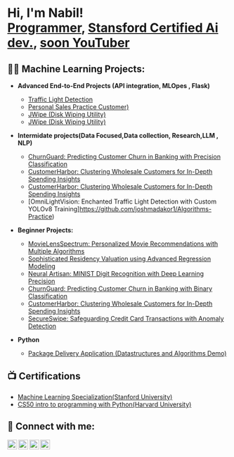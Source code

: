 <h1>Hi, I'm Nabil! <br/><a href="https://github.com/NabilYimer">Programmer</a>, <a href="https://www.linkedin.com/in/nabilyimer/">Stansford Certified Ai dev.</a>, <a href="https://www.youtube.com/">soon YouTuber</a></h1>

<h2>👨‍💻 Machine Learning Projects:</h2>

- <b>Advanced End-to-End Projects (API integration, MLOpes , Flask)</b>
  - [Traffic Light Detection](https://github.com/joshmadakor1/Sentinel-Lab)
  - [Personal Sales Practice Customer)](https://github.com/joshmadakor1/Jwipe.PowerShell)
  - [JWipe (Disk Wiping Utility)](https://github.com/joshmadakor1/Jwipe.PowerShell)
  - [JWipe (Disk Wiping Utility)](https://github.com/joshmadakor1/Jwipe.PowerShell)

- <b>Intermidate projects(Data Focused,Data collection, Research,LLM , NLP) </b>
  - [ChurnGuard: Predicting Customer Churn in Banking with Precision Classification](https://github.com/joshmadakor1/Algorithms-Practice)
  - [CustomerHarbor: Clustering Wholesale Customers for In-Depth Spending Insights](https://github.com/joshmadakor1/Algorithms-Practice)
  - [CustomerHarbor: Clustering Wholesale Customers for In-Depth Spending Insights](https://github.com/joshmadakor1/Algorithms-Practice)
  - [OmniLightVision: Enchanted Traffic Light Detection with Custom YOLOv8 Training]https://github.com/joshmadakor1/Algorithms-Practice)
  

- <b>Beginner Projects:</b>
  - [MovieLensSpectrum: Personalized Movie Recommendations with Multiple Algorithms](https://github.com/NabilYimer/MovieLensSpectrum-Personalized-Movie-Recommendations-with-Collaborative-Filtering-Expertise/tree/main)
  - [Sophisticated Residency Valuation using Advanced Regression Modeling](https://github.com/NabilYimer/Residency-Valuation-using-Advanced-Regression-Modeling)
  - [Neural Artisan: MINIST Digit Recognition with Deep Learning Precision](https://github.com/NabilYimer/Neural-Artisan-MINIST-Digit-Recognition-with-Deep-Learning-Precision)
  - [ChurnGuard: Predicting Customer Churn in Banking with Binary Classification](https://github.com/NabilYimer/ChurnGuard-Predicting-Customer-Churn-in-Banking-with-Binary-Classification)
  - [CustomerHarbor: Clustering Wholesale Customers for In-Depth Spending Insights](https://github.com/NabilYimer/CustomerHarbor-Clustering-Wholesale-Customers-for-In-Depth-Spending-Insights)
  - [SecureSwipe: Safeguarding Credit Card Transactions with Anomaly Detection](https://github.com/NabilYimer/SecureSwipe-Safeguarding-Credit-Card-Transactions-with-Anomaly-Detection)
  
- <b>Python</b>
  - [Package Delivery Application (Datastructures and Algorithms Demo)](https://github.com/joshmadakor1/Package-Delivery-Pathfinding-Algorithm)

<h2>📺 Certifications</h2>

- [Machine Learning Specialization(Stanford University)](https://coursera.org/share/5186dddf9935217ebcf9911043deabfa)
- [CS50 intro to programming with Python(Harvard University)](https://cs50.harvard.edu/certificates/f57ca7b6-1929-430c-95db-70b7ed578275)


<h2> 🤳 Connect with me:</h2>

[<img align="left" alt="NabilYimer | YouTube" width="22px" src="https://cdn.jsdelivr.net/npm/simple-icons@v3/icons/youtube.svg" />][youtube]
[<img align="left" alt="NabilYimer | Twitter" width="22px" src="https://cdn.jsdelivr.net/npm/simple-icons@v3/icons/twitter.svg" />][twitter]
[<img align="left" alt="NabilYimer | LinkedIn" width="22px" src="https://cdn.jsdelivr.net/npm/simple-icons@v3/icons/linkedin.svg" />][linkedin]
[<img align="left" alt="NabilYimer | Instagram" width="22px" src="https://cdn.jsdelivr.net/npm/simple-icons@v3/icons/instagram.svg" />][instagram]

[twitter]: https://twitter.com/nabilyimer
[youtube]: https://www.youtube.com/
[instagram]: https://www.instagram.com/
[linkedin]: https://linkedin.com/in/nabilyimer

<!--
**NabilYimer/NabilYimer** is a ✨ _special_ ✨ repository because its `README.md` (this file) appears on your GitHub profile.

Here are some ideas to get you started:

- 🔭 I’m currently working on ...
- 🌱 I’m currently learning ...
- 👯 I’m looking to collaborate on ...
- 🤔 I’m looking for help with ...
- 💬 Ask me about ...
- 📫 How to reach me: ...
- 😄 Pronouns: ...
- ⚡ Fun fact: ...
-->
